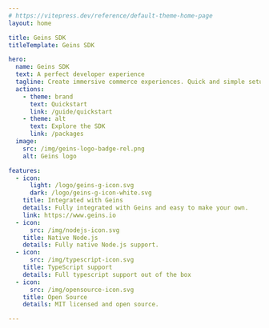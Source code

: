 ```yaml
---
# https://vitepress.dev/reference/default-theme-home-page
layout: home

title: Geins SDK
titleTemplate: Geins SDK

hero:
  name: Geins SDK
  text: A perfect developer experience
  tagline: Create immersive commerce experiences. Quick and simple setup process without sacrificing the ability to create truly unique and personalized shopping experiences.
  actions:
    - theme: brand
      text: Quickstart
      link: /guide/quickstart
    - theme: alt
      text: Explore the SDK
      link: /packages
  image:
    src: /img/geins-logo-badge-rel.png
    alt: Geins logo

features:
  - icon:
      light: /logo/geins-g-icon.svg
      dark: /logo/geins-g-icon-white.svg
    title: Integrated with Geins
    details: Fully integrated with Geins and easy to make your own.
    link: https://www.geins.io    
  - icon:
      src: /img/nodejs-icon.svg
    title: Native Node.js
    details: Fully native Node.js support.
  - icon:
      src: /img/typescript-icon.svg
    title: TypeScript support
    details: Full typescript support out of the box
  - icon:
      src: /img/opensource-icon.svg
    title: Open Source
    details: MIT licensed and open source.

---
```

<Confetti />
<style>
</style>
